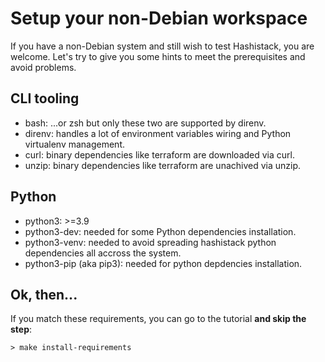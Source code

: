 # Setup your non-Debian workspace

If you have a non-Debian system and still wish to test Hashistack, you are welcome.
Let's try to give you some hints to meet the prerequisites and avoid problems.

## CLI tooling

* bash: ...or zsh but only these two are supported by direnv.
* direnv: handles a lot of environment variables wiring and Python virtualenv management.
* curl: binary dependencies like terraform are downloaded via curl.
* unzip: binary dependencies like terraform are unachived via unzip.

## Python

* python3: >=3.9
* python3-dev: needed for some Python dependencies installation.
* python3-venv: needed to avoid spreading hashistack python dependencies all accross the system.
* python3-pip (aka pip3): needed for python depdencies installation.

## Ok, then...

If you match these requirements, you can go to the [](/tutorials/setup_workspace) tutorial __and skip
the step__:

```{code-block}
> make install-requirements
```
